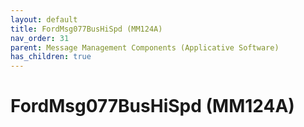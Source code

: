 ```yaml
---
layout: default
title: FordMsg077BusHiSpd (MM124A)
nav_order: 31
parent: Message Management Components (Applicative Software)
has_children: true
---
```

# FordMsg077BusHiSpd (MM124A)
